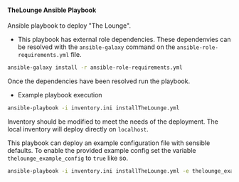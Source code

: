 #### TheLounge Ansible Playbook  

Ansible playbook to deploy "The Lounge".

* This playbook has external role dependencies. These dependenvies can be resolved
with the ``ansible-galaxy`` command on the ``ansible-role-requirements.yml``
file.

``` bash
ansible-galaxy install -r ansible-role-requirements.yml
```

Once the dependencies have been resolved run the playbook.

* Example playbook execution

``` bash
ansible-playbook -i inventory.ini installTheLounge.yml
```

Inventory should be modified to meet the needs of the deployment. The local
inventory will deploy directly on `localhost`.

This playbook can deploy an example configuration file with sensible defaults.
To enable the provided example config set the variable
`thelounge_example_config` to `true` like so.

``` bash
ansible-playbook -i inventory.ini installTheLounge.yml -e thelounge_example_config=yes
```
